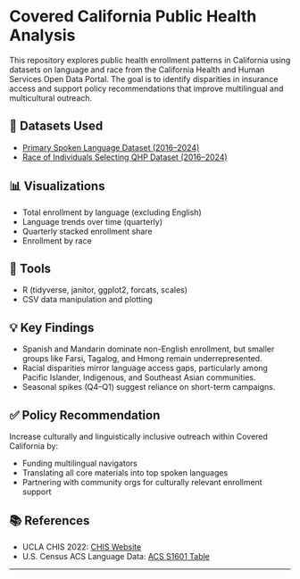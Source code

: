 # Covered California Public Health Analysis

This repository explores public health enrollment patterns in California using datasets on language and race from the California Health and Human Services Open Data Portal. The goal is to identify disparities in insurance access and support policy recommendations that improve multilingual and multicultural outreach.

## 📂 Datasets Used

- [Primary Spoken Language Dataset (2016–2024)](https://data.chhs.ca.gov/dataset/fd8ee614-b247-4742-a729-f30f47c5beaa)
- [Race of Individuals Selecting QHP Dataset (2016–2024)](https://data.chhs.ca.gov/dataset/255ac729-b152-49f4-9852-d7b747503f0c)

## 📊 Visualizations

- Total enrollment by language (excluding English)
- Language trends over time (quarterly)
- Quarterly stacked enrollment share
- Enrollment by race

## 🧪 Tools

- R (tidyverse, janitor, ggplot2, forcats, scales)
- CSV data manipulation and plotting

## 💡 Key Findings

- Spanish and Mandarin dominate non-English enrollment, but smaller groups like Farsi, Tagalog, and Hmong remain underrepresented.
- Racial disparities mirror language access gaps, particularly among Pacific Islander, Indigenous, and Southeast Asian communities.
- Seasonal spikes (Q4–Q1) suggest reliance on short-term campaigns.

## ✅ Policy Recommendation

Increase culturally and linguistically inclusive outreach within Covered California by:
- Funding multilingual navigators
- Translating all core materials into top spoken languages
- Partnering with community orgs for culturally relevant enrollment support

## 📚 References

- UCLA CHIS 2022: [CHIS Website](https://healthpolicy.ucla.edu/programs/chis/Pages/default.aspx)  
- U.S. Census ACS Language Data: [ACS S1601 Table](https://data.census.gov/table?q=language+spoken+at+home&tid=ACSST1Y2022.S1601)

---

